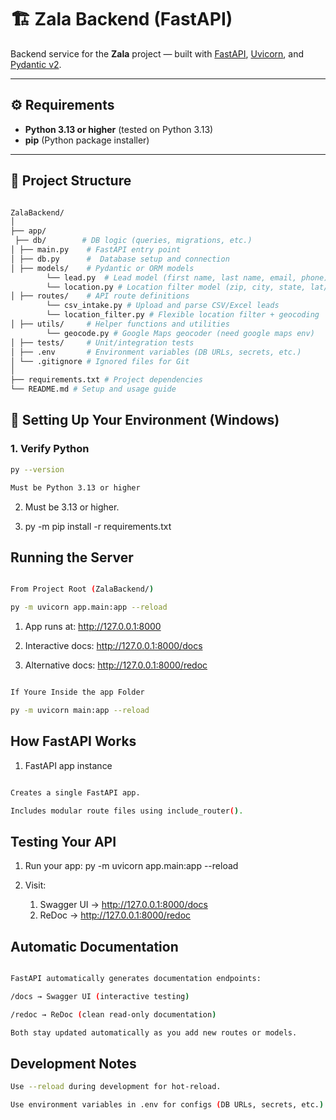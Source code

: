 # 🏗️ Zala Backend (FastAPI)

Backend service for the **Zala** project — built with [FastAPI](https://fastapi.tiangolo.com/), [Uvicorn](https://www.uvicorn.org/), and [Pydantic v2](https://docs.pydantic.dev/).

---

## ⚙️ Requirements

- **Python 3.13 or higher** (tested on Python 3.13)
- **pip** (Python package installer)

---

## 📁 Project Structure

 ```bash

ZalaBackend/
│
├── app/
  ├── db/        # DB logic (queries, migrations, etc.)
│ ├── main.py    # FastAPI entry point
│ ├── db.py      #  Database setup and connection
│ ├── models/    # Pydantic or ORM models
         └── lead.py  # Lead model (first name, last name, email, phone)
         └── location.py # Location filter model (zip, city, state, lat/lng)
│ ├── routes/    # API route definitions
         └── csv_intake.py # Upload and parse CSV/Excel leads
         └── location_filter.py # Flexible location filter + geocoding
│ ├── utils/     # Helper functions and utilities
         └── geocode.py # Google Maps geocoder (need google maps env)
│ ├── tests/     # Unit/integration tests
│ ├── .env       # Environment variables (DB URLs, secrets, etc.)
│ └── .gitignore # Ignored files for Git
│
├── requirements.txt # Project dependencies
└── README.md # Setup and usage guide

```

## 🧩 Setting Up Your Environment (Windows)

### 1. **Verify Python**

   ```bash
   py --version

   Must be Python 3.13 or higher
   ```

2. Must be 3.13 or higher.

3. py -m pip install -r requirements.txt

## Running the Server

```bash

From Project Root (ZalaBackend/)

py -m uvicorn app.main:app --reload

```

1. App runs at: http://127.0.0.1:8000

2. Interactive docs: http://127.0.0.1:8000/docs

3. Alternative docs: http://127.0.0.1:8000/redoc


```bash

If Youre Inside the app Folder

py -m uvicorn main:app --reload

```

## How FastAPI Works

1. FastAPI app instance

 ```bash

Creates a single FastAPI app.

Includes modular route files using include_router().

```

## Testing Your API
1. Run your app:
   py -m uvicorn app.main:app --reload

2. Visit:

   1. Swagger UI → http://127.0.0.1:8000/docs
   2. ReDoc → http://127.0.0.1:8000/redoc

## Automatic Documentation

```bash

FastAPI automatically generates documentation endpoints:

/docs → Swagger UI (interactive testing)

/redoc → ReDoc (clean read-only documentation)

Both stay updated automatically as you add new routes or models.

```

## Development Notes

```bash
Use --reload during development for hot-reload.

Use environment variables in .env for configs (DB URLs, secrets, etc.).

```






